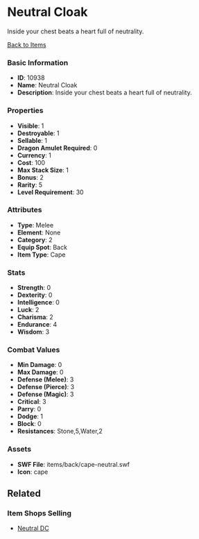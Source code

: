 # Neutral Cloak

Inside your chest beats a heart full of neutrality.

[Back to Items](../items.md)

### Basic Information

- **ID**: 10938
- **Name**: Neutral Cloak
- **Description**: Inside your chest beats a heart full of neutrality.

### Properties

- **Visible**: 1
- **Destroyable**: 1
- **Sellable**: 1
- **Dragon Amulet Required**: 0
- **Currency**: 1
- **Cost**: 100
- **Max Stack Size**: 1
- **Bonus**: 2
- **Rarity**: 5
- **Level Requirement**: 30

### Attributes

- **Type**: Melee
- **Element**: None
- **Category**: 2
- **Equip Spot**: Back
- **Item Type**: Cape

### Stats

- **Strength**: 0
- **Dexterity**: 0
- **Intelligence**: 0
- **Luck**: 2
- **Charisma**: 2
- **Endurance**: 4
- **Wisdom**: 3

### Combat Values

- **Min Damage**: 0
- **Max Damage**: 0
- **Defense (Melee)**: 3
- **Defense (Pierce)**: 3
- **Defense (Magic)**: 3
- **Critical**: 3
- **Parry**: 0
- **Dodge**: 1
- **Block**: 0
- **Resistances**: Stone,5,Water,2

### Assets

- **SWF File**: items/back/cape-neutral.swf
- **Icon**: cape

## Related

### Item Shops Selling

- [Neutral DC](../item-shops/383-neutral-dc.md)

